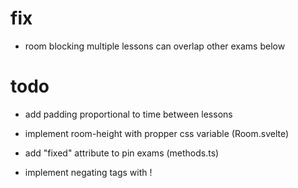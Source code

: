 # fix
- room blocking multiple lessons can overlap other exams below

# todo

- add padding proportional to time between lessons
- implement room-height with propper css variable (Room.svelte)
- add "fixed" attribute to pin exams (methods.ts)

- implement negating tags with !